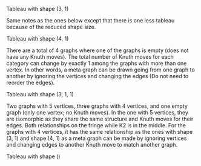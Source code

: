 Tableau with shape (3, 1)

Same notes as the ones below except that there is one less tableau because of the reduced shape size.

Tableau with shape (4, 1)

There are a total of 4 graphs where one of the graphs is empty (does not have any Knuth moves). The total number of Knuth moves for each category can change by exactly 1 among the graphs with more than one vertex. In other words, a meta graph can be drawn going from one graph to another by ignoring the vertices and changing the edges (Do not need to reorder the edges).

Tableau with shape (3, 1, 1)

Two graphs with 5 vertices, three graphs with 4 vertices, and one empty graph (only one vertex; no Knuth moves). In the one with 5 vertices, they are isomorphic as they share the same structure and Knuth moves for their edges. Both relationships on the fringe while K2 is in the middle. For the graphs with 4 vertices, it has the same relationship as the ones with shape (3, 1) and shape (4, 1) as a meta graph can be made by ignoring vertices and changing edges to another Knuth move to match another graph. 

Tableau with shape ()
